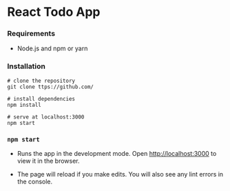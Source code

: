 # React Todo App

### Requirements
- Node.js and npm or yarn

### Installation
```
# clone the repository
git clone ttps://github.com/

# install dependencies
npm install

# serve at localhost:3000
npm start
```

### `npm start`

- Runs the app in the development mode.
Open [http://localhost:3000](http://localhost:3000) to view it in the browser.

- The page will reload if you make edits.
You will also see any lint errors in the console.